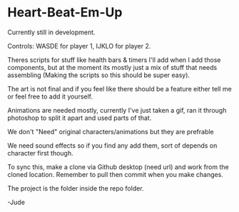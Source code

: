 # Heart-Beat-Em-Up

Currently still in development.

Controls: WASDE for player 1,  IJKLO for player 2.

Theres scripts for stuff like health bars & timers I'll add when I add those components, but at the moment its mostly just a mix of stuff that needs assembling (Making the scripts so this should be super easy).

The art is not final and if you feel like there should be a feature either tell me or feel free to add it yourself. 

Animations are needed mostly, currently I've just taken a gif, ran it through photoshop to split it apart and used parts of that.

We don't "Need" original characters/animations but they are prefrable

We need sound effects so if you find any add them, sort of depends on character first though.

To sync this, make a clone via Github desktop (need url) and work from the cloned location.
Remember to pull then commit when you make changes. 

The project is the folder inside the repo folder.

-Jude

